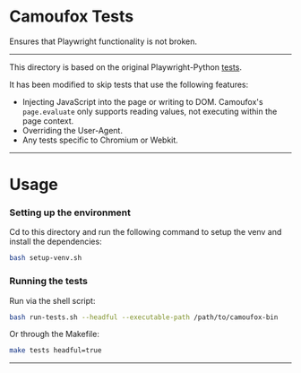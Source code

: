 # Camoufox Tests

Ensures that Playwright functionality is not broken.

---

This directory is based on the original Playwright-Python [tests](https://github.com/microsoft/playwright-python/tree/main/tests).

It has been modified to skip tests that use the following features:

- Injecting JavaScript into the page or writing to DOM. Camoufox's `page.evaluate` only supports reading values, not executing within the page context.
- Overriding the User-Agent.
- Any tests specific to Chromium or Webkit.

---

# Usage

### Setting up the environment

Cd to this directory and run the following command to setup the venv and install the dependencies:

```bash
bash setup-venv.sh
```

### Running the tests

Run via the shell script:

```bash
bash run-tests.sh --headful --executable-path /path/to/camoufox-bin
```

Or through the Makefile:

```bash
make tests headful=true
```

---